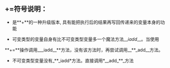 ## **+=符号说明：**

* 是**+**的一种升级版本, 具有能把执行后的结果再写回传递来的变量本身的功能

* 可变类型的变量自身有比不可变类型变量多一个魔法方法\_\__iadd_\_\_。当使用

**+=**操作调用\_\__iadd\_\_\*\*方法，没有该方法时，再尝试调用\_\_\*\*_add\_\_方法。

* 不可变类型变量没有_\*\*\_iadd\*方法。直接调用\*_\_add\_\*\*\_方法



